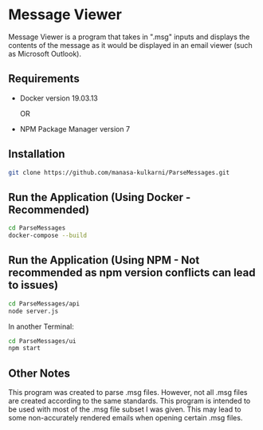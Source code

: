 # Message Viewer

Message Viewer is a program that takes in ".msg" inputs and displays the
contents of the message as it would be displayed in an email viewer (such as Microsoft Outlook).

## Requirements
- Docker version 19.03.13

    OR

- NPM Package Manager version 7

## Installation
```bash
git clone https://github.com/manasa-kulkarni/ParseMessages.git

```

## Run the Application (Using Docker - Recommended)
```bash
cd ParseMessages
docker-compose --build
```

## Run the Application (Using NPM - Not recommended as npm version conflicts can lead to issues)
```bash
cd ParseMessages/api
node server.js
```
In another Terminal:
```bash
cd ParseMessages/ui
npm start
```

## Other Notes
This program was created to parse .msg files. However, not all .msg files are created
according to the same standards. This program is intended to be used with most of the
.msg file subset I was given. This may lead to some non-accurately rendered emails when opening certain .msg files.
